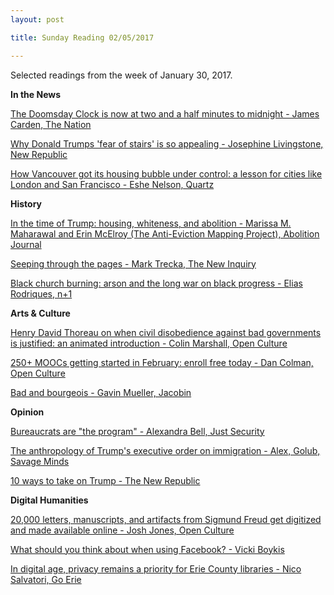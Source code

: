 ```yaml
---
layout: post

title: Sunday Reading 02/05/2017

---
```



Selected readings from the week of January 30, 2017.

**In the News**

[The Doomsday Clock is now at two and a half minutes to midnight - James Carden, The Nation](https://www.thenation.com/article/the-doomsday-clock-is-now-at-two-and-a-half-minutes-to-midnight/)

[Why Donald Trumps 'fear of stairs' is so appealing - Josephine Livingstone, New Republic](https://newrepublic.com/article/140302/donald-trumps-fear-stairs-appealing)

[How Vancouver got its housing bubble under control: a lesson for cities like London and San Francisco - Eshe Nelson, Quartz](https://qz.com/903194/vancouver-house-prices-are-falling-as-it-gets-its-real-estate-bubble-under-control)

**History**

[In the time of Trump: housing, whiteness, and abolition - Marissa M. Maharawal and Erin McElroy (The Anti-Eviction Mapping Project), Abolition Journal](https://abolitionjournal.org/in-the-time-of-trump-housing-whiteness-and-abolition/)

[Seeping through the pages - Mark Trecka, The New Inquiry](http://thenewinquiry.com/essays/seeping-through-the-pages/)

[Black church burning: arson and the long war on black progress - Elias Rodriques, n+1](https://nplusonemag.com/online-only/online-only/black-church-burning/)

**Arts & Culture**

[Henry David Thoreau on when civil disobedience against bad governments is justified: an animated introduction - Colin Marshall, Open Culture](http://www.openculture.com/2017/01/henry-david-thoreau-on-when-civil-disobedience-against-bad-governments-is-justified.html)

[250+ MOOCs getting started in February: enroll free today - Dan Colman, Open Culture](http://www.openculture.com/2017/02/250-moocs-getting-started-in-february-enroll-free-today.html)

[Bad and bourgeois - Gavin Mueller, Jacobin](https://www.jacobinmag.com/2017/02/bad-bourgeois-migos-davos-super-rich-inequality-neoliberal-zuckerberg-buffett/)

**Opinion**

[Bureaucrats are "the program" - Alexandra Bell, Just Security](https://www.justsecurity.org/37255/bureaucrats-program/)

[The anthropology of Trump's executive order on immigration - Alex, Golub, Savage Minds](https://savageminds.org/2017/01/30/the-anthropology-of-trumps-executive-order-on-immigration/)

[10 ways to take on Trump - The New Republic](https://newrepublic.com/article/140187/10-ways-take-trump-congress-streets)

**Digital Humanities**

[20,000 letters, manuscripts, and artifacts from Sigmund Freud get digitized and made available online - Josh Jones, Open Culture](http://www.openculture.com/2017/02/20000-letters-manuscripts-artifacts-from-sigmund-freud-get-digitized-and-made-available-online.html)

[What should you think about when using Facebook? - Vicki Boykis](http://veekaybee.github.io/facebook-is-collecting-this/)

[In digital age, privacy remains a priority for Erie County libraries - Nico Salvatori, Go Erie](http://www.goerie.com/news/20170205/in-digital-age-privacy-remains-priority-for-erie-county-libraries)

